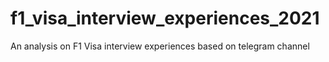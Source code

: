 # f1_visa_interview_experiences_2021

An analysis on F1 Visa interview experiences based on telegram channel
